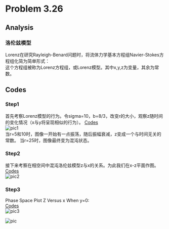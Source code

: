 # Problem 3.26

## Analysis
### 洛伦兹模型
Lorenz在研究Rayleigh-Benard问题时，将流体力学基本方程组Navier-Stokes方程组化简为简单形式：  
<img src="http://latex.codecogs.com/gif.latex?\frac{dx}{dt}=\sigma(y-x)" alt="" title="" /> <br/>
<img src="http://latex.codecogs.com/gif.latex?\frac{dy}{dt}=-xz+rx-y" alt="" title="" /> <br/>
<img src="http://latex.codecogs.com/gif.latex?\frac{dz}{dt}=xy-bz" alt="" title="" /> <br/>
这个方程组被称为Lorenz方程组，或Lorenz模型。其中x,y,z为变量，其余为常数。

## Codes
### Step1
首先考察Lorenz模型的行为。令sigma=10，b=8/3，改变r的大小，观察z随时间的变化情况（x与y将呈现相似的行为）。
[Codes](https://raw.githubusercontent.com/Monotone1997/computationalphysics_N2015301020041/master/Exercise_08/py1.py)  
![pic1](https://github.com/Monotone1997/computationalphysics_N2015301020041/blob/master/Exercise_08/QQ%E6%88%AA%E5%9B%BE20171103162159.jpg)  
当r=5和10时，图像一开始有一点振荡，随后振幅衰减，z变成一个与时间无关的常数。
当r=25时，图像最终变为混沌状态。

### Step2
接下来考察在相空间中混沌洛伦兹模型z与x的关系。为此我们在x-z平面作图。  
[Codes](https://raw.githubusercontent.com/Monotone1997/computationalphysics_N2015301020041/master/Exercise_08/py2.py)  
![pic2](https://github.com/Monotone1997/computationalphysics_N2015301020041/blob/master/Exercise_08/QQ%E6%88%AA%E5%9B%BE20171103162546.jpg)

### Step3
Phase Space Plot Z Versus x When y=0:   
[Codes](https://raw.githubusercontent.com/Monotone1997/computationalphysics_N2015301020041/master/Exercise_08/py3.py)  
![pic3](https://github.com/Monotone1997/computationalphysics_N2015301020041/blob/master/Exercise_08/QQ%E6%88%AA%E5%9B%BE20171103163247.jpg)

![pic](https://github.com/Monotone1997/computationalphysics_N2015301020041/blob/master/Exercise_08/Lorenz_Attractor.gif)
